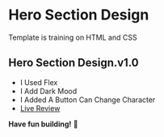 # Hero Section Design

Template is training on HTML and CSS

## Hero Section Design.v1.0

- I Used Flex
- I Add Dark Mood
- I Added A Button Can Change Character
- [Live Review](https://raw.githack.com/sonsalem/Hero-Section-Design/master/index.html)

**Have fun building!** 🚀
